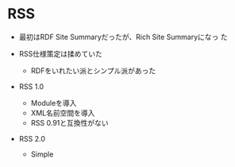# RSS

* 最初はRDF Site Summaryだったが、Rich Site Summaryになっ
た
* RSS仕様策定は揉めていた
  * RDFをいれたい派とシンプル派があった
* RSS 1.0
  * Moduleを導入
  * XML名前空間を導入
  * RSS 0.91と互換性がない

* RSS 2.0
  * Simple
